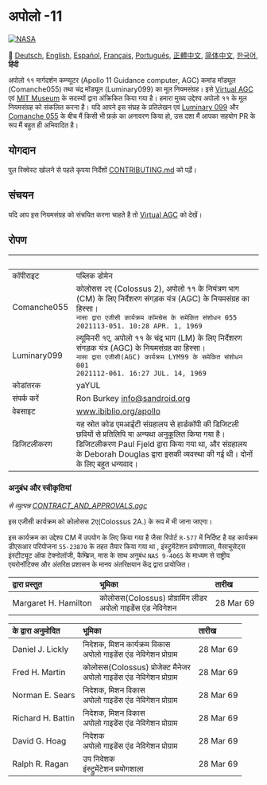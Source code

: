 # अपोलो -11
[![NASA][1]][2]

:crossed_flags:
[Deutsch][DE],
[English][EN],
[Español][ES],
[Français][FR],
[Português][PT_BR],
[正體中文][ZH_TW],
[简体中文][ZH_CN],
[한국어][KO_KR],
**हिंदी**

[DE]:README.de.md
[EN]:README.md
[ES]:README.es.md
[FR]:README.fr.md
[PT_BR]:README.pt_br.md
[ZH_TW]:README.zh_tw.md
[ZH_CN]:README.zh_cn.md
[KO_KR]:README.ko_kr.md
[HI_IN]:README.hi_in.md


अपोलो ११ मार्गदर्शन कम्प्यूटर (Apollo 11 Guidance computer, AGC) कमांड मॉड्यूल (Comanche055) तथा चंद्र मॉड्यूल (Luminary099) का मूल नियमसंग्रह। इसे [Virtual AGC][3] एवं [MIT Museum][4] के सदस्यों द्वारा अंक्रिकित किया गया है। हमारा मुख्य उद्देश्य अपोलो ११ के मूल नियमसंग्रह को संकलित करना है। यदि आपने इस संघ्रह के प्रतिलेखन एवं [Luminary 099][5] और [Comanche 055][6] के बीच मैं किसी भी फ़र्क़ का अनावरण किया हो, उस दशा मैं आपका सहयोग PR के रूप मैं बहुत ही अभिवादित है।

## योगदान
पुल रिक्वेस्ट खोलने से पहले कृपया निर्देशों [CONTRIBUTING.md][7] को पर्ढ़े।

## संचयन
यदि आप इस नियमसंग्रह को संचयित करना चाहते है तो [Virtual AGC][8] को देखें।

## रोपण

&nbsp;         | &nbsp;
:------------- | :-----
कॉपीराइट      | पब्लिक डोमेन
Comanche055    | कोलोसस २ए (Colossus 2), अपोलो ११ के नियंत्रण भाग (CM) के लिए निर्देशरण संगड़क यंत्र (AGC) के नियमसंग्रह का हिस्सा। <br>`नासा द्वारा एजीसी कार्यक्रम कॉमचेस के समेकित संशोधन 055`<br>`2021113-051. 10:28 APR. 1, 1969`
Luminary099    |  ल्यूमिनरी १ए, अपोलो ११ के चंद्र भाग (LM) के लिए निर्देशरण संगड़क यंत्र (AGC) के नियमसंग्रह का हिस्सा। <br>`नासा द्वारा एजीसी(AGC) कार्यक्रम LYM99 के समेकित संशोधन 001`<br>`2021112-061. 16:27 JUL. 14, 1969`
कोडांतरक     | yaYUL
संपर्क करें        | Ron Burkey <info@sandroid.org>
वेबसाइट        | www.ibiblio.org/apollo
डिजिटलीकरण | यह स्रोत कोड एमआईटी संग्रहालय से हार्डकॉपी की डिजिटली छवियों से प्रतिलिपि या अन्यथा अनुकूलित किया गया है। डिजिटलीकरण Paul Fjeld द्वारा किया गया था, और संग्रहालय के Deborah Douglas द्वारा इसकी व्यवस्था की गई थी। दोनों के लिए बहुत धन्यवाद।

### अनुबंध और स्वीकृतियां
*से व्युत्पन्न [CONTRACT_AND_APPROVALS.agc]*

इस एजीसी कार्यक्रम को कोलोसस 2ए(Colossus 2A.) के रूप में भी जाना जाएगा।

इस कार्यक्रम का उद्देश्य CM में उपयोग के लिए किया गया है जैसा रिपोर्ट `R-577` में निर्दिष्ट है यह कार्यक्रम डीएसआर परियोजना `55-23870` के तहत तैयार किया गया था , इंस्ट्रुमेंटेशन प्रयोगशाला, मैसाचुसेट्स इंस्टीट्यूट ऑफ टेक्नोलॉजी, कैम्ब्रिज, मास के साथ अनुबंध `NAS 9-4065` के माध्यम से राष्ट्रीय एयरोनॉटिक्स और अंतरिक्ष प्रशासन के मानव अंतरिक्षयान केंद्र द्वारा प्रायोजित।

द्वारा प्रस्तुत         | भूमिका | तारीख
:-------------------- | :--- | :---
Margaret H. Hamilton  | कोलोसस(Colossus) प्रोग्रामिंग लीडर<br>अपोलो गाइडेंस एंड नेविगेशन | 28 Mar 69

के द्वारा अनुमोदित        | भूमिका | तारीख
:----------------- | :--- | :---
Daniel J. Lickly   | निदेशक, मिशन कार्यक्रम विकास<br>अपोलो गाइडेंस एंड नेविगेशन प्रोग्राम | 28 Mar 69
Fred H. Martin     | कोलोसस(Colossus) प्रोजेक्ट मैनेजर<br>अपोलो गाइडेंस एंड नेविगेशन प्रोग्राम | 28 Mar 69
Norman E. Sears    | निदेशक, मिशन विकास<br>अपोलो गाइडेंस एंड नेविगेशन प्रोग्राम | 28 Mar 69
Richard H. Battin  | निदेशक, मिशन विकास<br>अपोलो गाइडेंस एंड नेविगेशन प्रोग्राम | 28 Mar 69
David G. Hoag      | निदेशक<br>अपोलो गाइडेंस एंड नेविगेशन प्रोग्राम | 28 Mar 69
Ralph R. Ragan     | उप निदेशक<br>इंस्ट्रुमेंटेशन प्रयोगशाला | 28 Mar 69

[CONTRACT_AND_APPROVALS.agc]:https://github.com/chrislgarry/Apollo-11/blob/master/Comanche055/CONTRACT_AND_APPROVALS.agc
[1]:https://cdn.rawgit.com/aleen42/badges/c9246f74/src/nasa.svg
[2]:https://www.nasa.gov/mission_pages/apollo/missions/apollo11.html
[3]:http://www.ibiblio.org/apollo/
[4]:http://web.mit.edu/museum/
[5]:http://www.ibiblio.org/apollo/ScansForConversion/Luminary099/
[6]:http://www.ibiblio.org/apollo/ScansForConversion/Comanche055/
[7]:https://github.com/chrislgarry/Apollo-11/blob/master/CONTRIBUTING.md
[8]:https://github.com/rburkey2005/virtualagc
